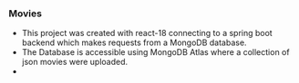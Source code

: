 ### Movies
- This project was created with react-18 connecting to a spring boot backend  which makes requests from a MongoDB database.
- The Database is accessible using MongoDB Atlas where a collection of json movies were uploaded.
- 
